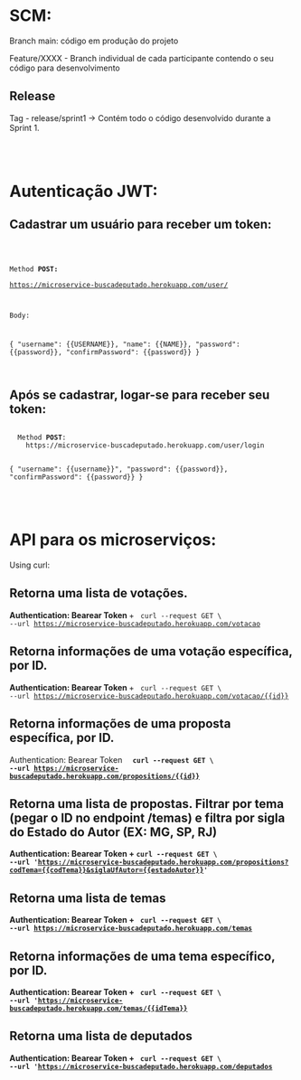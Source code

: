 # SCM:

<p>Branch main: código em produção do projeto</p>
<p>Feature/XXXX - Branch individual de cada participante contendo o seu código para desenvolvimento</p>

## Release

Tag - release/sprint1 -> Contém todo o código desenvolvido durante a Sprint 1.

<br>

</br>

# Autenticação JWT:

## Cadastrar um usuário para receber um token:

<p>
<code>

 Method <b>POST:</b>  
  https://microservice-buscadeputado.herokuapp.com/user/
  
  Body:
  
  {
		"username": {{USERNAME}},
		"name": {{NAME}},
    "password": {{password}},
		"confirmPassword": {{password}}
}

</code>
</p>

## Após se cadastrar, logar-se para receber seu token:

<code>
  Method <b>POST</b>:
    https://microservice-buscadeputado.herokuapp.com/user/login
  
  {
		"username": {{username}}",
    "password": {{password}},
		"confirmPassword": {{password}}
}
</code>

<br>
</br>

# API para os microserviços: 

Using curl:

## Retorna uma lista de votações.
<b> Authentication: Bearear Token </b> +
<code> curl --request GET \  --url https://microservice-buscadeputado.herokuapp.com/votacao </code>

## Retorna informações de uma votação específica, por ID.
<b> Authentication: Bearear Token </b> +
<code> curl --request GET \  --url https://microservice-buscadeputado.herokuapp.com/votacao/{{id}} </code>

## Retorna informações de uma proposta específica, por ID.
Authentication: Bearear Token </b>
<code> <b>  curl --request GET \  --url https://microservice-buscadeputado.herokuapp.com/propositions/{{id}} </code>

## Retorna uma lista de propostas. Filtrar por tema (pegar o ID no endpoint /temas) e filtra por sigla do Estado do Autor (EX: MG, SP, RJ)
<b> Authentication: Bearear Token </b> +
<code>curl --request GET \  --url 'https://microservice-buscadeputado.herokuapp.com/propositions?codTema={{codTema}}&siglaUfAutor={{estadoAutor}}' </code>

## Retorna uma lista de temas
<b> Authentication: Bearear Token </b> +
<code> curl --request GET \  --url https://microservice-buscadeputado.herokuapp.com/temas </code>

## Retorna informações de uma tema específico, por ID.
<b> Authentication: Bearear Token </b> +
<code> curl --request GET \  --url 'https://microservice-buscadeputado.herokuapp.com/temas/{{idTema}} </code>

## Retorna uma lista de deputados
<b> Authentication: Bearear Token </b> +
<code> curl --request GET \  --url 'https://microservice-buscadeputado.herokuapp.com/deputados </code>

